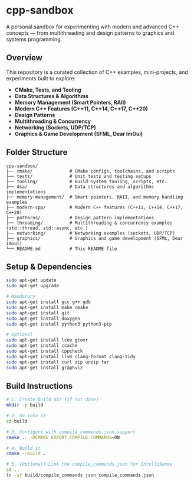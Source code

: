 # cpp-sandbox

A personal sandbox for experimenting with modern and advanced C++ concepts — from multithreading and design patterns to graphics and systems programming.

## Overview

This repository is a curated collection of C++ examples, mini-projects, and experiments built to explore:

- **CMake, Tests, and Tooling**
- **Data Structures & Algorithms**
- **Memory Management (Smart Pointers, RAII)**
- **Modern C++ Features (C++11, C++14, C++17, C++20)**
- **Design Patterns**
- **Multithreading & Concurrency**
- **Networking (Sockets, UDP/TCP)**
- **Graphics & Game Development (SFML, Dear ImGui)**

## Folder Structure

```plaintext
cpp-sandbox/
├── cmake/              # CMake configs, toolchains, and scripts
├── tests/              # Unit tests and testing setups
├── tooling/            # Build system tooling, scripts, etc.
├── dsa/                # Data structures and algorithms implementations
├── memory-management/  # Smart pointers, RAII, and memory handling examples
├── modern-cpp/         # Modern C++ features (C++11, C++14, C++17, C++20)
├── patterns/           # Design pattern implementations
├── threading/          # Multithreading & concurrency examples (std::thread, std::async, etc.)
├── networking/         # Networking examples (sockets, UDP/TCP)
├── graphics/           # Graphics and game development (SFML, Dear ImGui)
└── README.md           # This README file
```

## Setup & Dependencies

```bash
sudo apt-get update
sudo apt-get upgrade

# Mandatory
sudo apt-get install gcc g++ gdb
sudo apt-get install make cmake
sudo apt-get install git
sudo apt-get install doxygen
sudo apt-get install python3 python3-pip

# Optional
sudo apt-get install lcov gcovr
sudo apt-get install ccache
sudo apt-get install cppcheck
sudo apt-get install llvm clang-format clang-tidy
sudo apt-get install curl zip unzip tar
sudo apt-get install graphviz

```

## Build Instructions

```bash
# 1. Create build dir (if not done)
mkdir -p build

# 2. Go into it
cd build

# 3. Configure with compile_commands.json support
cmake .. -DCMAKE_EXPORT_COMPILE_COMMANDS=ON

# 4. Build it
cmake --build .

# 5. (Optional) Link the compile_commands.json for IntelliSense
cd ..
ln -sf build/compile_commands.json compile_commands.json


```
